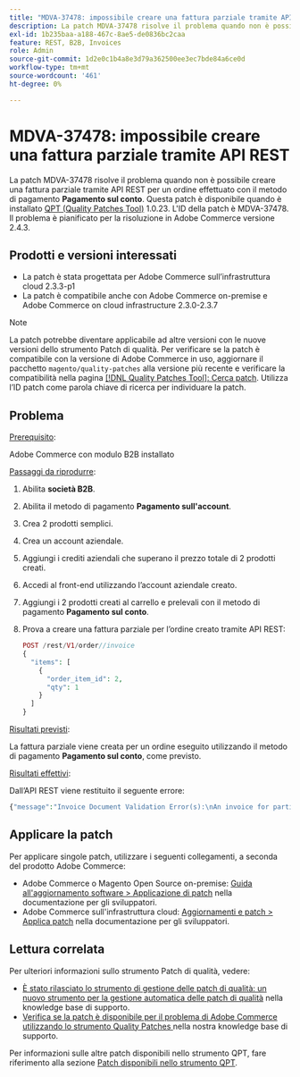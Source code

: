 ```yaml
---
title: "MDVA-37478: impossibile creare una fattura parziale tramite API REST"
description: La patch MDVA-37478 risolve il problema quando non è possibile creare una fattura parziale tramite API REST per un ordine effettuato con il metodo di pagamento **Pagamento in acconto**. Questa patch è disponibile quando è installato [Quality Patches Tool (QPT)](https://devdocs.magento.com/guides/v2.4/comp-mgr/patching.html#mqp) 1.0.23. L'ID della patch è MDVA-37478. Il problema è pianificato per la risoluzione in Adobe Commerce versione 2.4.3.
exl-id: 1b235baa-a188-467c-8ae5-de0836bc2caa
feature: REST, B2B, Invoices
role: Admin
source-git-commit: 1d2e0c1b4a8e3d79a362500ee3ec7bde84a6ce0d
workflow-type: tm+mt
source-wordcount: '461'
ht-degree: 0%

---
```


# MDVA-37478: impossibile creare una fattura parziale tramite API REST

La patch MDVA-37478 risolve il problema quando non è possibile creare una fattura parziale tramite API REST per un ordine effettuato con il metodo di pagamento **Pagamento sul conto**. Questa patch è disponibile quando è installato [QPT (Quality Patches Tool)](https://devdocs.magento.com/guides/v2.4/comp-mgr/patching.html#mqp) 1.0.23. L&#39;ID della patch è MDVA-37478. Il problema è pianificato per la risoluzione in Adobe Commerce versione 2.4.3.

## Prodotti e versioni interessati

* La patch è stata progettata per Adobe Commerce sull’infrastruttura cloud 2.3.3-p1
* La patch è compatibile anche con Adobe Commerce on-premise e Adobe Commerce on cloud infrastructure 2.3.0-2.3.7

>[!NOTE]
>
>La patch potrebbe diventare applicabile ad altre versioni con le nuove versioni dello strumento Patch di qualità. Per verificare se la patch è compatibile con la versione di Adobe Commerce in uso, aggiornare il pacchetto `magento/quality-patches` alla versione più recente e verificare la compatibilità nella pagina [[!DNL Quality Patches Tool]: Cerca patch](https://devdocs.magento.com/quality-patches/tool.html#patch-grid). Utilizza l’ID patch come parola chiave di ricerca per individuare la patch.

## Problema

<u>Prerequisito</u>:

Adobe Commerce con modulo B2B installato

<u>Passaggi da riprodurre</u>:

1. Abilita **società B2B**.
1. Abilita il metodo di pagamento **Pagamento sull&#39;account**.
1. Crea 2 prodotti semplici.
1. Crea un account aziendale.
1. Aggiungi i crediti aziendali che superano il prezzo totale di 2 prodotti creati.
1. Accedi al front-end utilizzando l’account aziendale creato.
1. Aggiungi i 2 prodotti creati al carrello e prelevali con il metodo di pagamento **Pagamento sul conto**.
1. Prova a creare una fattura parziale per l’ordine creato tramite API REST:

   ```php
   POST /rest/V1/order//invoice
   {
     "items": [
       {
         "order_item_id": 2,
         "qty": 1
       }
     ]
   }
   ```

<u>Risultati previsti</u>:

La fattura parziale viene creata per un ordine eseguito utilizzando il metodo di pagamento **Pagamento sul conto**, come previsto.

<u>Risultati effettivi</u>:

Dall’API REST viene restituito il seguente errore:

```php
{"message":"Invoice Document Validation Error(s):\nAn invoice for partial quantities cannot be issued for this order. To continue, change the specified quantity to the full quantity."}
```

## Applicare la patch

Per applicare singole patch, utilizzare i seguenti collegamenti, a seconda del prodotto Adobe Commerce:

* Adobe Commerce o Magento Open Source on-premise: [Guida all&#39;aggiornamento software > Applicazione di patch](https://devdocs.magento.com/guides/v2.4/comp-mgr/patching/mqp.html) nella documentazione per gli sviluppatori.
* Adobe Commerce sull&#39;infrastruttura cloud: [Aggiornamenti e patch > Applica patch](https://devdocs.magento.com/cloud/project/project-patch.html) nella documentazione per gli sviluppatori.

## Lettura correlata

Per ulteriori informazioni sullo strumento Patch di qualità, vedere:

* [È stato rilasciato lo strumento di gestione delle patch di qualità: un nuovo strumento per la gestione automatica delle patch di qualità](/help/announcements/adobe-commerce-announcements/magento-quality-patches-released-new-tool-to-self-serve-quality-patches.md) nella knowledge base di supporto.
* [Verifica se la patch è disponibile per il problema di Adobe Commerce utilizzando lo strumento Quality Patches ](/help/support-tools/patches-available-in-qpt-tool/check-patch-for-magento-issue-with-magento-quality-patches.md) nella nostra knowledge base di supporto.

Per informazioni sulle altre patch disponibili nello strumento QPT, fare riferimento alla sezione [Patch disponibili nello strumento QPT](https://support.magento.com/hc/en-us/sections/360010506631-Patches-available-in-QPT-tool-).
